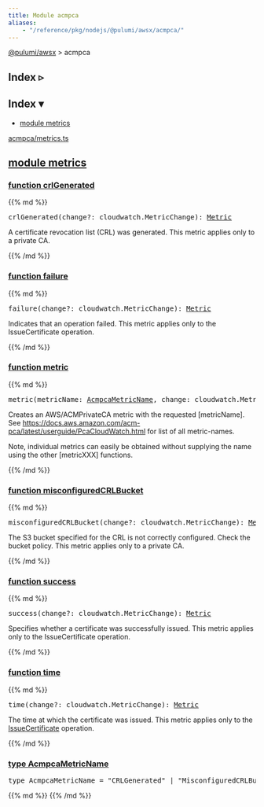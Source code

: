 ```yaml
---
title: Module acmpca
aliases:
    - "/reference/pkg/nodejs/@pulumi/awsx/acmpca/"
---
```


<!-- WARNING: this page was generated by a tool. Do not edit it by hand. -->
<!-- To change it, please see https://github.com/pulumi/docs/tree/master/tools/tscdocgen. -->

<a href="../">@pulumi/awsx</a> &gt; acmpca

<div class="toggleVisible">
<div class="collapsed">
<h2 class="pdoc-module-header toggleButton" title="Click to show Index">Index ▹</h2>
</div>
<div class="expanded">
<h2 class="pdoc-module-header toggleButton" title="Click to hide Index">Index ▾</h2>
<div class="pdoc-module-contents">
<ul>
<li><a href="#metrics">module metrics</a></li>
</ul>

<a href="https://github.com/pulumi/pulumi-awsx/blob/bf6ce7cbab4ec1d6d991bc85ae320f5a3839b0f0/nodejs/awsx/acmpca/metrics.ts">acmpca/metrics.ts</a> 
</div>
</div>
</div>


<h2 class="pdoc-module-header" id="metrics">
<a class="pdoc-member-name" href="https://github.com/pulumi/pulumi-awsx/blob/bf6ce7cbab4ec1d6d991bc85ae320f5a3839b0f0/nodejs/awsx/acmpca/metrics.ts#L19">module <b>metrics</b></a>
</h2>
<div class="pdoc-module-contents">
<h3 class="pdoc-member-header" id="crlGenerated">
<a class="pdoc-child-name" href="https://github.com/pulumi/pulumi-awsx/blob/bf6ce7cbab4ec1d6d991bc85ae320f5a3839b0f0/nodejs/awsx/acmpca/metrics.ts#L42">function <b>crlGenerated</b></a>
</h3>
<div class="pdoc-member-contents">
{{% md %}}

<pre class="highlight"><span class='kd'></span>crlGenerated(change?: cloudwatch.MetricChange): <a href='#Metric'>Metric</a></pre>


A certificate revocation list (CRL) was generated. This metric applies only to a private CA.

{{% /md %}}
</div>
<h3 class="pdoc-member-header" id="failure">
<a class="pdoc-child-name" href="https://github.com/pulumi/pulumi-awsx/blob/bf6ce7cbab4ec1d6d991bc85ae320f5a3839b0f0/nodejs/awsx/acmpca/metrics.ts#L74">function <b>failure</b></a>
</h3>
<div class="pdoc-member-contents">
{{% md %}}

<pre class="highlight"><span class='kd'></span>failure(change?: cloudwatch.MetricChange): <a href='#Metric'>Metric</a></pre>


Indicates that an operation failed. This metric applies only to the IssueCertificate operation.

{{% /md %}}
</div>
<h3 class="pdoc-member-header" id="metric">
<a class="pdoc-child-name" href="https://github.com/pulumi/pulumi-awsx/blob/bf6ce7cbab4ec1d6d991bc85ae320f5a3839b0f0/nodejs/awsx/acmpca/metrics.ts#L31">function <b>metric</b></a>
</h3>
<div class="pdoc-member-contents">
{{% md %}}

<pre class="highlight"><span class='kd'></span>metric(metricName: <a href='#AcmpcaMetricName'>AcmpcaMetricName</a>, change: cloudwatch.MetricChange): <a href='#Metric'>Metric</a></pre>


Creates an AWS/ACMPrivateCA metric with the requested [metricName]. See
https://docs.aws.amazon.com/acm-pca/latest/userguide/PcaCloudWatch.html for list of all
metric-names.

Note, individual metrics can easily be obtained without supplying the name using the other
[metricXXX] functions.

{{% /md %}}
</div>
<h3 class="pdoc-member-header" id="misconfiguredCRLBucket">
<a class="pdoc-child-name" href="https://github.com/pulumi/pulumi-awsx/blob/bf6ce7cbab4ec1d6d991bc85ae320f5a3839b0f0/nodejs/awsx/acmpca/metrics.ts#L50">function <b>misconfiguredCRLBucket</b></a>
</h3>
<div class="pdoc-member-contents">
{{% md %}}

<pre class="highlight"><span class='kd'></span>misconfiguredCRLBucket(change?: cloudwatch.MetricChange): <a href='#Metric'>Metric</a></pre>


The S3 bucket specified for the CRL is not correctly configured. Check the bucket policy. This
metric applies only to a private CA.

{{% /md %}}
</div>
<h3 class="pdoc-member-header" id="success">
<a class="pdoc-child-name" href="https://github.com/pulumi/pulumi-awsx/blob/bf6ce7cbab4ec1d6d991bc85ae320f5a3839b0f0/nodejs/awsx/acmpca/metrics.ts#L67">function <b>success</b></a>
</h3>
<div class="pdoc-member-contents">
{{% md %}}

<pre class="highlight"><span class='kd'></span>success(change?: cloudwatch.MetricChange): <a href='#Metric'>Metric</a></pre>


Specifies whether a certificate was successfully issued. This metric applies only to the
IssueCertificate operation.

{{% /md %}}
</div>
<h3 class="pdoc-member-header" id="time">
<a class="pdoc-child-name" href="https://github.com/pulumi/pulumi-awsx/blob/bf6ce7cbab4ec1d6d991bc85ae320f5a3839b0f0/nodejs/awsx/acmpca/metrics.ts#L59">function <b>time</b></a>
</h3>
<div class="pdoc-member-contents">
{{% md %}}

<pre class="highlight"><span class='kd'></span>time(change?: cloudwatch.MetricChange): <a href='#Metric'>Metric</a></pre>


The time at which the certificate was issued. This metric applies only to the
[IssueCertificate](https://docs.aws.amazon.com/acm-pca/latest/APIReference/API_IssueCertificate.html)
operation.

{{% /md %}}
</div>
<h3 class="pdoc-member-header" id="AcmpcaMetricName">
<a class="pdoc-child-name" href="https://github.com/pulumi/pulumi-awsx/blob/bf6ce7cbab4ec1d6d991bc85ae320f5a3839b0f0/nodejs/awsx/acmpca/metrics.ts#L20">type <b>AcmpcaMetricName</b></a>
</h3>
<div class="pdoc-member-contents">
<pre class="highlight"><span class='kd'>type</span> AcmpcaMetricName = <span class='s2'>"CRLGenerated"</span> | <span class='s2'>"MisconfiguredCRLBucket"</span> | <span class='s2'>"Time"</span> | <span class='s2'>"Success"</span> | <span class='s2'>"Failure"</span>;</pre>
{{% md %}}
{{% /md %}}
</div>
</div>
